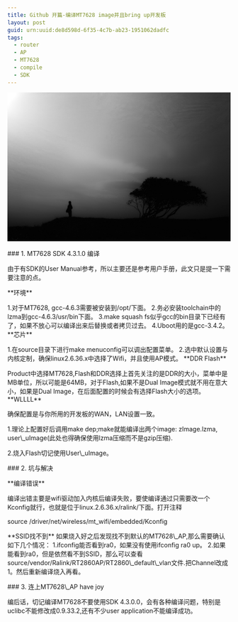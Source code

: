 ```yaml
---
title: Github 开篇-编译MT7628 image并且bring up开发板
layout: post
guid: urn:uuid:de8d598d-6f35-4c7b-ab23-1951062dadfc
tags:
  - router 
  - AP 
  - MT7628
  - compile
  - SDK 
---
```


![Alone](/media/files/2016/3/alone.jpg)
<p />
###  1. MT7628 SDK 4.3.1.0 编译
<p>
由于有SDK的User Manual参考，所以主要还是参考用户手册，此文只是提一下需要注意的点。
</p>
**环境**
<p />
1.对于MT7628, gcc-4.6.3需要被安装到/opt/下面。
2.务必安装toolchain中的lzma到gcc-4.6.3/usr/bin下面。
3.make squash fs似乎gcc的bin目录下已经有了，如果不放心可以编译出来后替换或者拷贝过去。
4.Uboot用的是gcc-3.4.2。
**芯片**
<p />
1.在source目录下进行make menuconfig可以调出配置菜单。
2.选中默认设置与内核定制，确保linux2.6.36.x中选择了Wifi，并且使用AP模式。
**DDR Flash**
<p />
Product中选择MT7628,Flash和DDR选择上首先关注的是DDR的大小，菜单中是MB单位，所以可能是64MB，对于Flash,如果不是Dual Image模式就不用在意大小，如果是Dual Image，在后面配置的时候会有选择Flash大小的选项。
**WLLLL**
<p />
确保配置是与你所用的开发板的WAN，LAN设置一致。

<p />
1.理论上配置好后调用make dep;make就能编译出两个image: zImage.lzma, user\_uImage(此处也得确保使用lzma压缩而不是gzip压缩).
<p />
2.烧入Flash切记使用User\_uImage。
<p />
###  2. 坑与解决
<p />
**编译错误**
<p>
编译出错主要是wifi驱动加入内核后编译失败，要使编译通过只需要改一个Kconfig就行，也就是位于linux.2.6.36.x/ralink/下面。打开注释
</p>
        source /driver/net/wireless/mt_wifi/embedded/Kconfig
<p />
**SSID找不到**
如果烧入好之后发现找不到默认的MT7628\_AP,那么需要确认如下几个情况：
1.ifconfig能否看到ra0，如果没有使用ifconfig ra0 up。
2.如果能看到ra0，但是依然看不到SSID，那么可以查看source/vendor/Ralink/RT2860AP/RT2860\_default\_vlan文件.把Channel改成1。然后重新编译烧入再看。

<p />
### 3. 连上MT7628\_AP have joy
<p />
编后话，切记编译MT7628不要使用SDK 4.3.0.0，会有各种编译问题，特别是uclibc不能修改成0.9.33.2,还有不少user application不能编译成功。

